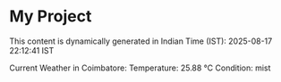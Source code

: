 # My Project

This content is dynamically generated in Indian Time (IST): 2025-08-17 22:12:41 IST


Current Weather in Coimbatore:
Temperature: 25.88 °C
Condition: mist

